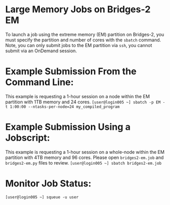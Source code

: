 # Large Memory Jobs on Bridges-2 EM

To launch a job using the extreme memory (EM) partition on Bridges-2, you must specify the partition and number of cores with the `sbatch` command. 
Note, you can only submit jobs to the EM partition via `ssh`, you cannot submit via an OnDemand session. 

# Example Submission From the Command Line:
This example is requesting a 1-hour session on a node within the EM partition with 1TB memory and 24 cores.
`[user@login005 ~] sbatch -p EM -t 1:00:00 --ntasks-per-node=24 my_compiled_program`
 
# Example Submission Using a Jobscript:
This example is requesting a 1-hour session on a whole-node within the EM partition with 4TB memory and 96 cores. Please open `bridges2-em.job` and `bridges2-em.py` files to review.
`[user@login005 ~] sbatch bridges2-em.job`

# Monitor Job Status:
`[user@login005 ~] squeue -u user`
